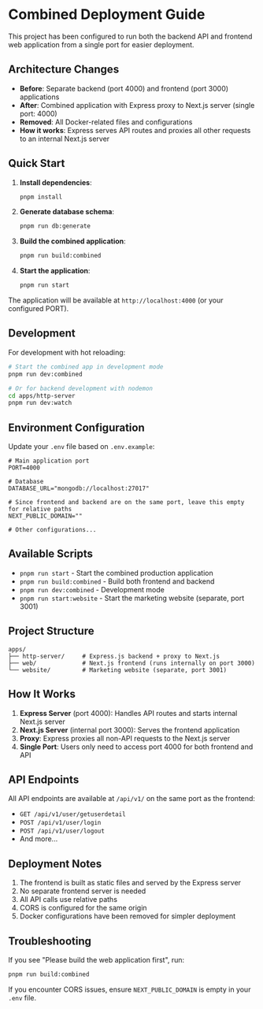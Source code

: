 # Combined Deployment Guide

This project has been configured to run both the backend API and frontend web application from a single port for easier deployment.

## Architecture Changes

- **Before**: Separate backend (port 4000) and frontend (port 3000) applications
- **After**: Combined application with Express proxy to Next.js server (single port: 4000)
- **Removed**: All Docker-related files and configurations
- **How it works**: Express serves API routes and proxies all other requests to an internal Next.js server

## Quick Start

1. **Install dependencies**:
   ```bash
   pnpm install
   ```

2. **Generate database schema**:
   ```bash
   pnpm run db:generate
   ```

3. **Build the combined application**:
   ```bash
   pnpm run build:combined
   ```

4. **Start the application**:
   ```bash
   pnpm run start
   ```

The application will be available at `http://localhost:4000` (or your configured PORT).

## Development

For development with hot reloading:

```bash
# Start the combined app in development mode
pnpm run dev:combined

# Or for backend development with nodemon
cd apps/http-server
pnpm run dev:watch
```

## Environment Configuration

Update your `.env` file based on `.env.example`:

```env
# Main application port
PORT=4000

# Database
DATABASE_URL="mongodb://localhost:27017"

# Since frontend and backend are on the same port, leave this empty for relative paths
NEXT_PUBLIC_DOMAIN=""

# Other configurations...
```

## Available Scripts

- `pnpm run start` - Start the combined production application
- `pnpm run build:combined` - Build both frontend and backend
- `pnpm run dev:combined` - Development mode
- `pnpm run start:website` - Start the marketing website (separate, port 3001)

## Project Structure

```
apps/
├── http-server/     # Express.js backend + proxy to Next.js
├── web/             # Next.js frontend (runs internally on port 3000)
└── website/         # Marketing website (separate, port 3001)
```

## How It Works

1. **Express Server** (port 4000): Handles API routes and starts internal Next.js server
2. **Next.js Server** (internal port 3000): Serves the frontend application
3. **Proxy**: Express proxies all non-API requests to the Next.js server
4. **Single Port**: Users only need to access port 4000 for both frontend and API

## API Endpoints

All API endpoints are available at `/api/v1/` on the same port as the frontend:

- `GET /api/v1/user/getuserdetail`
- `POST /api/v1/user/login`
- `POST /api/v1/user/logout`
- And more...

## Deployment Notes

1. The frontend is built as static files and served by the Express server
2. No separate frontend server is needed
3. All API calls use relative paths
4. CORS is configured for the same origin
5. Docker configurations have been removed for simpler deployment

## Troubleshooting

If you see "Please build the web application first", run:
```bash
pnpm run build:combined
```

If you encounter CORS issues, ensure `NEXT_PUBLIC_DOMAIN` is empty in your `.env` file.
